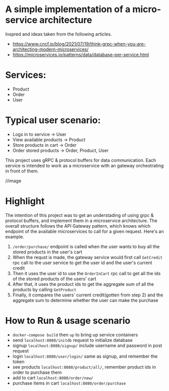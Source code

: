 # A simple implementation of a micro-service architecture
Inspred and ideas taken from the following articles.
- <https://www.cncf.io/blog/2021/07/19/think-grpc-when-you-are-architecting-modern-microservices/>
- <https://microservices.io/patterns/data/database-per-service.html>

# Services:
- Product
- Order
- User

# Typical user scenario:
- Logs in to service -> User 
- View available products -> Product
- Store products in cart -> Order
- Order stored products -> Order, Product, User

This project uses gRPC & protocol buffers for data communication. Each service is intended to work as a microservice with an gateway orchestrating in front of them.

//image

# Highlight
The intention of this project was to get an understading of using grpc & protocol buffers, and implement them in a microservice architecture. The overall structure follows the API Gateway pattern, which knows which endpoint of the available microservices to call for a given request. Here's an example.

1. `/order/purchase/` endpoint is called when the user wants to buy all the stored products in the user's cart
2. When the requst is made, the gateway service would first call `GetCredit` rpc call to the user service to get the user id and the user's current credit
3. Then it uses the user id to use the `OrderInCart` rpc call to get all the ids of the stored products of the users' cart
4. After that, it uses the product ids to get the aggregate sum of all the products by calling `GetProduct`
5. Finally, it compares the users' current credit(gotten from step 2) and the aggregate sum to determine whether the user can make the purchase

# How to Run & usage scenario
- `docker-compose build` then `up` to bring up service containers
- send `localhost:8080/initdb` request to initialize database
- signup `localhost:8080/signup/` include username and password in post request
- login `localhost:8080/user/login/` same as signup, and remember the token
- see products `localhost:8080/product/all/`, remember product ids in order to purchase them
- add to cart `localhost:8080/order/new/`
- purchase items in cart `localhost:8080/order/purchase`
